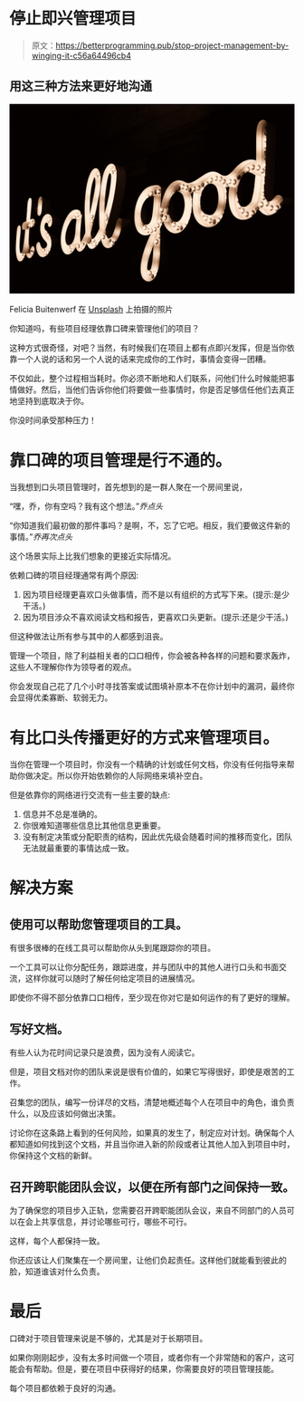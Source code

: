 # 停止即兴管理项目

> 原文：<https://betterprogramming.pub/stop-project-management-by-winging-it-c56a64496cb4>

## 用这三种方法来更好地沟通

![](img/a35e55a0486c1a9a6af7bca6c574f3ed.png)

Felicia Buitenwerf 在 [Unsplash](https://unsplash.com?utm_source=medium&utm_medium=referral) 上拍摄的照片

你知道吗，有些项目经理依靠口碑来管理他们的项目？

这种方式很奇怪，对吧？当然，有时候我们在项目上都有点即兴发挥，但是当你依靠一个人说的话和另一个人说的话来完成你的工作时，事情会变得一团糟。

不仅如此，整个过程相当耗时。你必须不断地和人们联系，问他们什么时候能把事情做好。然后，当他们告诉你他们将要做一些事情时，你是否足够信任他们去真正地坚持到底取决于你。

你没时间承受那种压力！

# 靠口碑的项目管理是行不通的。

当我想到口头项目管理时，首先想到的是一群人聚在一个房间里说，

“嘿，乔，你有空吗？我有这个想法。”*乔点头*

“你知道我们最初做的那件事吗？是啊，不，忘了它吧。相反，我们要做这件新的事情。”*乔再次点头*

这个场景实际上比我们想象的更接近实际情况。

依赖口碑的项目经理通常有两个原因:

1.  因为项目经理更喜欢口头做事情，而不是以有组织的方式写下来。(提示:是少干活。)
2.  因为项目涉众不喜欢阅读文档和报告，更喜欢口头更新。(提示:还是少干活。)

但这种做法让所有参与其中的人都感到沮丧。

管理一个项目，除了利益相关者的口口相传，你会被各种各样的问题和要求轰炸，这些人不理解你作为领导者的观点。

你会发现自己花了几个小时寻找答案或试图填补原本不在你计划中的漏洞，最终你会显得优柔寡断、软弱无力。

# 有比口头传播更好的方式来管理项目。

当你在管理一个项目时，你没有一个精确的计划或任何文档，你没有任何指导来帮助你做决定。所以你开始依赖你的人际网络来填补空白。

但是依靠你的网络进行交流有一些主要的缺点:

1.  信息并不总是准确的。
2.  你很难知道哪些信息比其他信息更重要。
3.  没有制定决策或分配职责的结构，因此优先级会随着时间的推移而变化，团队无法就最重要的事情达成一致。

# 解决方案

## 使用可以帮助您管理项目的工具。

有很多很棒的在线工具可以帮助你从头到尾跟踪你的项目。

一个工具可以让你分配任务，跟踪进度，并与团队中的其他人进行口头和书面交流，这样你就可以随时了解任何给定项目的进展情况。

即使你不得不部分依靠口口相传，至少现在你对它是如何运作的有了更好的理解。

## 写好文档。

有些人认为花时间记录只是浪费，因为没有人阅读它。

但是，项目文档对你的团队来说是很有价值的，如果它写得很好，即使是艰苦的工作。

召集您的团队，编写一份详尽的文档，清楚地概述每个人在项目中的角色，谁负责什么，以及应该如何做出决策。

讨论你在这条路上看到的任何风险，如果真的发生了，制定应对计划。确保每个人都知道如何找到这个文档，并且当你进入新的阶段或者让其他人加入到项目中时，你保持这个文档的新鲜。

## 召开跨职能团队会议，以便在所有部门之间保持一致。

为了确保您的项目步入正轨，您需要召开跨职能团队会议，来自不同部门的人员可以在会上共享信息，并讨论哪些可行，哪些不可行。

这样，每个人都保持一致。

你还应该让人们聚集在一个房间里，让他们负起责任。这样他们就能看到彼此的脸，知道谁该对什么负责。

# 最后

口碑对于项目管理来说是不够的，尤其是对于长期项目。

如果你刚刚起步，没有太多时间做一个项目，或者你有一个非常随和的客户，这可能会有帮助。但是，要在项目中获得好的结果，你需要良好的项目管理技能。

每个项目都依赖于良好的沟通。